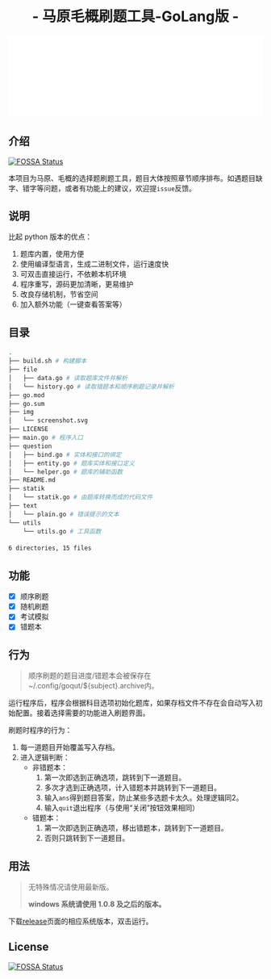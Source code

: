 <h1 align="center">- 马原毛概刷题工具-GoLang版 -</h1>
<p align="center">
<img src="./img/screenshot.svg" width="800">
</p>
<p align="center">

</p>

## 介绍
[![FOSSA Status](https://app.fossa.com/api/projects/git%2Bgithub.com%2Famtoaer%2Fgoqut.svg?type=shield)](https://app.fossa.com/projects/git%2Bgithub.com%2Famtoaer%2Fgoqut?ref=badge_shield)

本项目为马原、毛概的选择题刷题工具，题目大体按照章节顺序排布。如遇题目缺字、错字等问题，或者有功能上的建议，欢迎提`issue`反馈。

## 说明

比起 python 版本的优点：

1. 题库内置，使用方便
2. 使用编译型语言，生成二进制文件，运行速度快
3. 可双击直接运行，不依赖本机环境
4. 程序重写，源码更加清晰，更易维护
5. 改良存储机制，节省空间
6. 加入额外功能（一键查看答案等）

## 目录
```bash
.
├── build.sh # 构建脚本
├── file
│   ├── data.go # 读取题库文件并解析
│   └── history.go # 读取错题本和顺序刷题记录并解析
├── go.mod
├── go.sum
├── img
│   └── screenshot.svg
├── LICENSE
├── main.go # 程序入口
├── question
│   ├── bind.go # 实体和接口的绑定
│   ├── entity.go # 题库实体和接口定义
│   └── helper.go # 题库的辅助函数
├── README.md
├── statik
│   └── statik.go # 由题库转换而成的代码文件
├── text
│   └── plain.go # 错误提示的文本
└── utils
    └── utils.go # 工具函数

6 directories, 15 files
```

## 功能

+ [x] 顺序刷题
+ [x] 随机刷题
+ [x] 考试模拟
+ [x] 错题本

## 行为

> 顺序刷题的题目进度/错题本会被保存在~/.config/goqut/${subject}.archive内。

运行程序后，程序会根据科目选项初始化题库，如果存档文件不存在会自动写入初始配置。接着选择需要的功能进入刷题界面。

刷题时程序的行为：

1. 每一道题目开始覆盖写入存档。
2. 进入逻辑判断：
   + 非错题本：
     1. 第一次即选到正确选项，跳转到下一道题目。
     2. 多次才选到正确选项，计入错题本并跳转到下一道题目。
     3. 输入`ans`得到题目答案，防止某些多选题卡太久。处理逻辑同2。
     4. 输入`quit`退出程序（与使用“关闭”按钮效果相同）
   + 错题本：
     1. 第一次即选到正确选项，移出错题本，跳转到下一道题目。
     2. 否则只跳转到下一道题目。

## 用法

> 无特殊情况请使用最新版。
> 
> **windows 系统请使用 1.0.8 及之后的版本。**

下载[release](https://github.com/amtoaer/goqut/releases)页面的相应系统版本，双击运行。

## License
[![FOSSA Status](https://app.fossa.com/api/projects/git%2Bgithub.com%2Famtoaer%2Fgoqut.svg?type=large)](https://app.fossa.com/projects/git%2Bgithub.com%2Famtoaer%2Fgoqut?ref=badge_large)